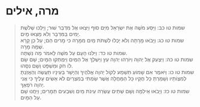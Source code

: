 # מרה, אילים

> שמות טו כב: וַיַּסַּע מֹשֶׁה אֶת יִשְׂרָאֵל מִיַּם סוּף וַיֵּצְאוּ אֶל מִדְבַּר שׁוּר; וַיֵּלְכוּ שְׁלֹשֶׁת יָמִים בַּמִּדְבָּר וְלֹא מָצְאוּ מָיִם.  
> שמות טו כג: וַיָּבֹאוּ מָרָתָה וְלֹא יָכְלוּ לִשְׁתֹּת מַיִם מִמָּרָה כִּי מָרִים הֵם; עַל כֵּן קָרָא שְׁמָהּ מָרָה.  
> שמות טו כד: וַיִּלֹּנוּ הָעָם עַל מֹשֶׁה לֵּאמֹר מַה נִּשְׁתֶּה.  
> שמות טו כה: וַיִּצְעַק אֶל יְהוָה וַיּוֹרֵהוּ יְהוָה עֵץ וַיַּשְׁלֵךְ אֶל הַמַּיִם וַיִּמְתְּקוּ הַמָּיִם; שָׁם שָׂם לוֹ חֹק וּמִשְׁפָּט וְשָׁם נִסָּהוּ.  
> שמות טו כו: וַיֹּאמֶר אִם שָׁמוֹעַ תִּשְׁמַע לְקוֹל יְהוָה אֱלֹהֶיךָ וְהַיָּשָׁר בְּעֵינָיו תַּעֲשֶׂה וְהַאֲזַנְתָּ לְמִצְוֹתָיו וְשָׁמַרְתָּ כָּל חֻקָּיו כָּל הַמַּחֲלָה אֲשֶׁר שַׂמְתִּי בְמִצְרַיִם לֹא אָשִׂים עָלֶיךָ כִּי אֲנִי יְהוָה רֹפְאֶךָ.  
> שמות טו כז: וַיָּבֹאוּ אֵילִמָה וְשָׁם שְׁתֵּים עֶשְׂרֵה עֵינֹת מַיִם וְשִׁבְעִים תְּמָרִים; וַיַּחֲנוּ שָׁם עַל הַמָּיִם.   
 

